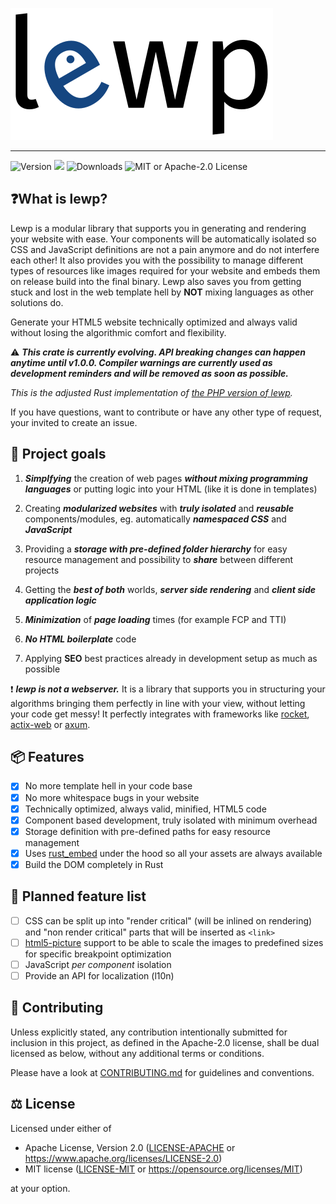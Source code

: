 ![](logo/lewp-transparent-background.inkscape.png)

----------------

![Version](https://img.shields.io/crates/v/lewp?style=flat-square) [![](https://img.shields.io/docsrs/lewp?style=flat-square)](https://docs.rs/lewp) ![Downloads](https://img.shields.io/crates/d/lewp?style=flat-square) ![MIT or Apache-2.0 License](https://img.shields.io/crates/l/lewp?style=flat-square)

## ❓What is lewp?

Lewp is a modular library that supports you in generating and rendering
your website with ease. Your components will be automatically isolated so
CSS and JavaScript definitions are not a pain anymore and do not interfere each other!
It also provides you with the possibility to
manage different types of resources like images required for your website and
embeds them on release build into the final binary.
Lewp also saves you from getting stuck and lost in the web template hell
by **NOT** mixing languages as other solutions do.

Generate your HTML5 website technically optimized and always valid without
losing the algorithmic comfort and flexibility.

⚠ ***This crate is currently evolving. API breaking changes can happen anytime until v1.0.0.
Compiler warnings are currently used as development reminders and will be removed as soon as possible.***

*This is the adjusted Rust implementation of [the PHP version of lewp](https://gitlab.com/lewp/lewp).*

If you have questions, want to contribute or have any other type of request, your invited to create an issue.

## 🥅 Project goals

1. ***Simplfying*** the creation of web pages ***without mixing programming languages*** or 
   putting logic into your HTML (like it is done in templates)

2. Creating ***modularized websites*** with ***truly isolated*** and ***reusable*** 
   components/modules, eg. automatically ***namespaced CSS*** and ***JavaScript***

3. Providing a ***storage with pre-defined folder hierarchy*** for easy resource management and possibility to ***share*** between different projects

4. Getting the ***best of both*** worlds, ***server side rendering*** and ***client side application logic***

5. ***Minimization*** of ***page loading*** times (for example FCP and TTI)

6. ***No HTML boilerplate*** code

7. Applying **SEO** best practices already in development setup as much as possible

❗ ***lewp is not a webserver.*** It is a library that supports you in structuring your algorithms bringing them perfectly in line with your view, without letting your code get messy! It perfectly integrates with frameworks like [rocket](https://rocket.rs), [actix-web](https://actix.rs) or [axum](https://github.com/tokio-rs/axum).

## 📦 Features


- [x] No more template hell in your code base
- [x] No more whitespace bugs in your website
- [x] Technically optimized, always valid, minified, HTML5 code
- [x] Component based development, truly isolated with minimum overhead
- [x] Storage definition with pre-defined paths for easy resource management
- [x] Uses [rust_embed](https://docs.rs/rust-embed/latest/rust_embed/index.html)
under the hood so all your assets are always available
- [x] Build the DOM completely in Rust

## 🚌 Planned feature list

- [ ] CSS can be split up into "render critical" (will be inlined on rendering)
and "non render critical" parts that will be inserted as `<link>`
- [ ] [html5-picture](https://github.com/emirror-de/html5-picture) support to be
able to scale the images to predefined sizes for specific breakpoint optimization
- [ ] JavaScript *per component* isolation
- [ ] Provide an API for localization (l10n)

## 🤠 Contributing

Unless explicitly stated, any contribution intentionally submitted for inclusion in this project, as defined in the Apache-2.0 license, shall be dual licensed as below, without any additional terms or conditions.

Please have a look at [CONTRIBUTING.md](./CONTRIBUTING.md) for guidelines and conventions.

## ⚖ License

Licensed under either of

- Apache License, Version 2.0 ([LICENSE-APACHE](https://github.com/emirror-de/naphtha/blob/main/LICENSE-APACHE) or https://www.apache.org/licenses/LICENSE-2.0)
- MIT license ([LICENSE-MIT](https://github.com/emirror-de/naphtha/blob/main/LICENSE-MIT) or https://opensource.org/licenses/MIT)

at your option.
